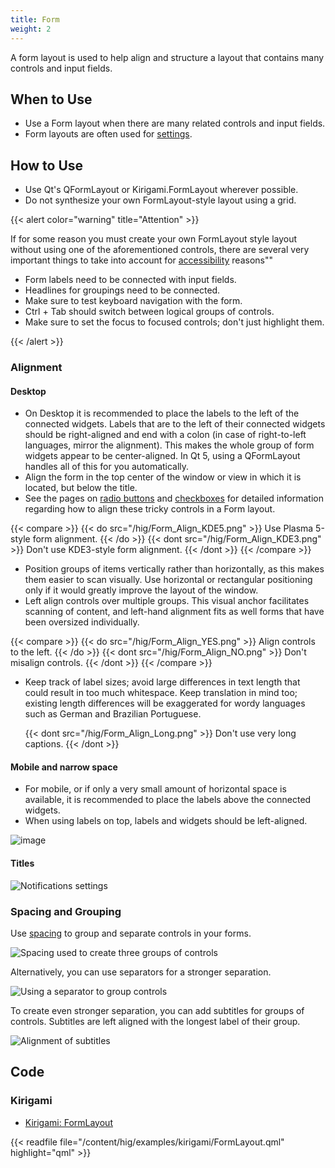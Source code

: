 ```yaml
---
title: Form
weight: 2
---
```


A form layout is used to help align and structure a layout that contains
many controls and input fields.

When to Use
-----------

-   Use a Form layout when there are many related controls and input
    fields.
-   Form layouts are often used for
    [settings](/hig/platform/settings).

How to Use
----------

-   Use Qt's QFormLayout or Kirigami.FormLayout wherever possible.
-   Do not synthesize your own FormLayout-style layout using a grid.

{{< alert color="warning" title="Attention" >}}

If for some reason you must create your own FormLayout style layout
without using one of the aforementioned controls, there are several very
important things to take into account for
[accessibility](/accessibility/) reasons""

-   Form labels need to be connected with input fields.
-   Headlines for groupings need to be connected.
-   Make sure to test keyboard navigation with the form.
-   Ctrl + Tab should switch between logical groups of controls.
-   Make sure to set the focus to focused controls; don't just
    highlight them.

{{< /alert >}}

### Alignment

#### Desktop

-   On Desktop it is recommended to place the labels to the left of the
    connected widgets. Labels that are to the left of their connected
    widgets should be right-aligned and end with a colon (in case of
    right-to-left languages, mirror the alignment). This makes the whole
    group of form widgets appear to be center-aligned. In Qt 5, using a
    QFormLayout handles all of this for you automatically.
-   Align the form in the top center of the window or view in which it
    is located, but below the title.
-   See the pages on [radio buttons](/hig/components/editing/radiobutton)
    and [checkboxes](/hig/components/editing/checkbox) for detailed
    information regarding how to align these tricky controls in a Form
    layout.

{{< compare >}}
{{< do src="/hig/Form_Align_KDE5.png" >}}
Use Plasma 5-style form alignment.
{{< /do >}}
{{< dont src="/hig/Form_Align_KDE3.png" >}}
 Don't use KDE3-style form alignment.
{{< /dont >}}
{{< /compare >}}

-   Position groups of items vertically rather than horizontally, as
    this makes them easier to scan visually. Use horizontal or
    rectangular positioning only if it would greatly improve the layout
    of the window.
-   Left align controls over multiple groups. This visual anchor
    facilitates scanning of content, and left-hand alignment fits as
    well forms that have been oversized individually.

{{< compare >}}
{{< do src="/hig/Form_Align_YES.png" >}}
Align controls to the left.
{{< /do >}}
{{< dont src="/hig/Form_Align_NO.png" >}}
Don't misalign controls.
{{< /dont >}}
{{< /compare >}}

-   Keep track of label sizes; avoid large differences in text length
    that could result in too much whitespace. Keep translation in mind
    too; existing length differences will be exaggerated for wordy
    languages such as German and Brazilian Portuguese.

    {{< dont src="/hig/Form_Align_Long.png" >}}
    Don't use very long captions.
    {{< /dont >}}

#### Mobile and narrow space

-   For mobile, or if only a very small amount of horizontal space is
    available, it is recommended to place the labels above the connected
    widgets.
-   When using labels on top, labels and widgets should be left-aligned.

![image](/hig/Form_Align_YES_Mobile.png)

#### Titles

![Notifications settings](/hig/Settings-Notification-dark.png)

### Spacing and Grouping

Use [spacing](/layout/metrics) to group
and separate controls in your forms.

![Spacing used to create three groups of controls](/hig/Form3.png)

Alternatively, you can use separators for a stronger separation.

![Using a separator to group controls](/hig/Form4.png)

To create even stronger separation, you can add subtitles for groups of
controls. Subtitles are left aligned with the longest label of their
group.

![Alignment of subtitles](/hig/Form5.png)

Code
----

### Kirigami

- [Kirigami: FormLayout](docs:kirigami2;FormLayout)

{{< readfile file="/content/hig/examples/kirigami/FormLayout.qml" highlight="qml" >}}
